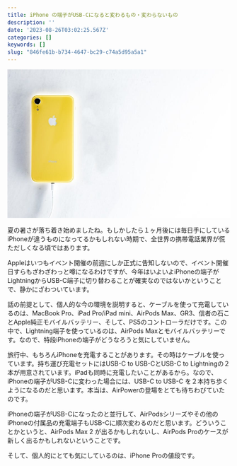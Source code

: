 ```yaml
---
title: iPhone の端子がUSB-Cになると変わるもの・変わらないもの
description: ''
date: '2023-08-26T03:02:25.567Z'
categories: []
keywords: []
slug: "846fe61b-b734-4647-bc29-c74a5d95a5a1"
---
```

![](1__XegeXZ1gogwGEu7BLtWTVw.jpeg)

夏の暑さが落ち着き始めましたね。もしかしたら１ヶ月後には毎日手にしているiPhoneが違うものになってるかもしれない時期で、全世界の携帯電話業界が慌ただしくなる頃ではあります。

Appleはいつもイベント開催の前週にしか正式に告知しないので、イベント開催日すらもざわざわっと噂になるわけですが、今年はいよいよiPhoneの端子がLightningからUSB-C端子に切り替わることが確実なのではないかということで、静かにざわついています。

話の前提として、個人的な今の環境を説明すると、ケーブルを使って充電しているのは、MacBook Pro、iPad Pro/iPad mini、AirPods Max、GR3、信者の石ことApple純正モバイルバッテリー、そして、PS5のコントローラだけです。この中で、Lightning端子を使っているのは、AirPods Maxとモバイルバッテリーです。なので、特段iPhoneの端子がどうなろうと気にしていません。

旅行中、もちろんiPhoneを充電することがあります。その時はケーブルを使っています。持ち運び充電セットにはUSB-C to USB-CとUSB-C to Lightningの２本が用意されています。iPadも同時に充電したいことがあるから。なので、iPhoneの端子がUSB-Cに変わった場合には、USB-C to USB-C を２本持ち歩くようになるのだと思います。本当は、AirPowerの登場をとても待ちわびていたのです。

iPhoneの端子がUSB-Cになったのと並行して、AirPodsシリーズやその他のiPhoneの付属品の充電端子もUSB-Cに順次変わるのだと思います。どういうことかというと、AirPods Max 2 が出るかもしれないし、AirPods Proのケースが新しく出るかもしれないということです。

そして、個人的にとても気にしているのは、iPhone Proの値段です。
